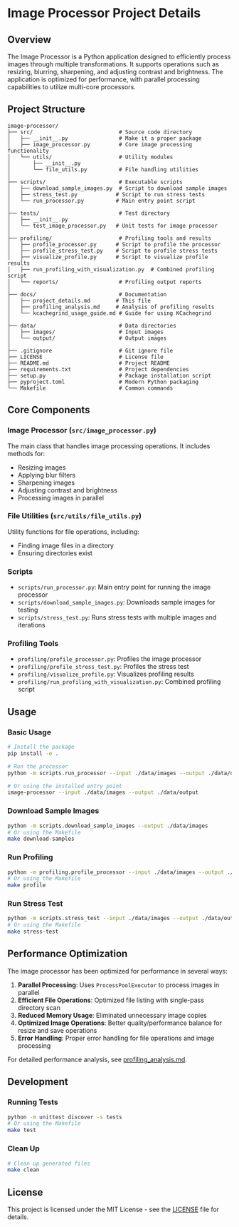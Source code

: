 # Image Processor Project Details

## Overview

The Image Processor is a Python application designed to efficiently process images through multiple transformations. It supports operations such as resizing, blurring, sharpening, and adjusting contrast and brightness. The application is optimized for performance, with parallel processing capabilities to utilize multi-core processors.

## Project Structure

```
image-processor/
├── src/                           # Source code directory
│   ├── __init__.py                # Make it a proper package
│   ├── image_processor.py         # Core image processing functionality
│   └── utils/                     # Utility modules
│       ├── __init__.py
│       └── file_utils.py          # File handling utilities
│
├── scripts/                       # Executable scripts
│   ├── download_sample_images.py  # Script to download sample images
│   ├── stress_test.py            # Script to run stress tests
│   └── run_processor.py          # Main entry point script
│
├── tests/                         # Test directory
│   ├── __init__.py
│   └── test_image_processor.py   # Unit tests for image processor
│
├── profiling/                     # Profiling tools and results
│   ├── profile_processor.py      # Script to profile the processor
│   ├── profile_stress_test.py    # Script to profile stress tests
│   ├── visualize_profile.py      # Script to visualize profile results
│   ├── run_profiling_with_visualization.py  # Combined profiling script
│   └── reports/                   # Profiling output reports
│
├── docs/                          # Documentation
│   ├── project_details.md        # This file
│   ├── profiling_analysis.md     # Analysis of profiling results
│   └── kcachegrind_usage_guide.md # Guide for using KCachegrind
│
├── data/                          # Data directories
│   ├── images/                    # Input images
│   └── output/                    # Output images
│
├── .gitignore                     # Git ignore file
├── LICENSE                        # License file
├── README.md                      # Project README
├── requirements.txt               # Project dependencies
├── setup.py                       # Package installation script
├── pyproject.toml                 # Modern Python packaging
└── Makefile                       # Common commands
```

## Core Components

### Image Processor (`src/image_processor.py`)

The main class that handles image processing operations. It includes methods for:

- Resizing images
- Applying blur filters
- Sharpening images
- Adjusting contrast and brightness
- Processing images in parallel

### File Utilities (`src/utils/file_utils.py`)

Utility functions for file operations, including:

- Finding image files in a directory
- Ensuring directories exist

### Scripts

- `scripts/run_processor.py`: Main entry point for running the image processor
- `scripts/download_sample_images.py`: Downloads sample images for testing
- `scripts/stress_test.py`: Runs stress tests with multiple images and iterations

### Profiling Tools

- `profiling/profile_processor.py`: Profiles the image processor
- `profiling/profile_stress_test.py`: Profiles the stress test
- `profiling/visualize_profile.py`: Visualizes profiling results
- `profiling/run_profiling_with_visualization.py`: Combined profiling script

## Usage

### Basic Usage

```bash
# Install the package
pip install -e .

# Run the processor
python -m scripts.run_processor --input ./data/images --output ./data/output

# Or using the installed entry point
image-processor --input ./data/images --output ./data/output
```

### Download Sample Images

```bash
python -m scripts.download_sample_images --output ./data/images
# Or using the Makefile
make download-samples
```

### Run Profiling

```bash
python -m profiling.profile_processor --input ./data/images --output ./data/output
# Or using the Makefile
make profile
```

### Run Stress Test

```bash
python -m scripts.stress_test --input ./data/images --output ./data/output --iterations 3
# Or using the Makefile
make stress-test
```

## Performance Optimization

The image processor has been optimized for performance in several ways:

1. **Parallel Processing**: Uses `ProcessPoolExecutor` to process images in parallel
2. **Efficient File Operations**: Optimized file listing with single-pass directory scan
3. **Reduced Memory Usage**: Eliminated unnecessary image copies
4. **Optimized Image Operations**: Better quality/performance balance for resize and save operations
5. **Error Handling**: Proper error handling for file operations and image processing

For detailed performance analysis, see [profiling_analysis.md](profiling_analysis.md).

## Development

### Running Tests

```bash
python -m unittest discover -s tests
# Or using the Makefile
make test
```

### Clean Up

```bash
# Clean up generated files
make clean
```

## License

This project is licensed under the MIT License - see the [LICENSE](/LICENSE) file for details.